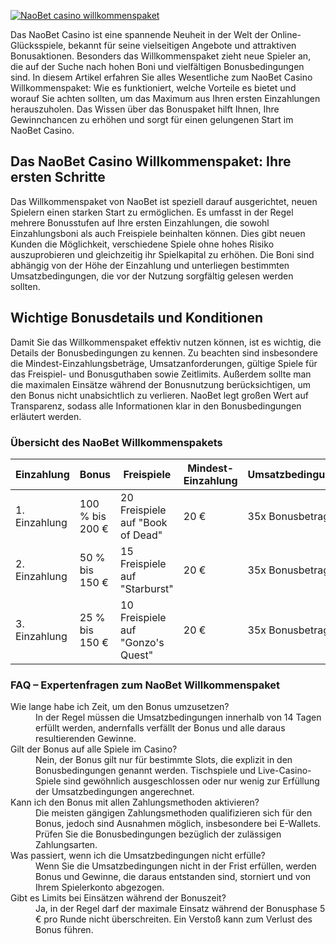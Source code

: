 [![NaoBet casino willkommenspaket](https://123-caf.pages.dev/gitsignup.png)](https://vrmoo.ru/Bt82HjjY)

<p>Das NaoBet Casino ist eine spannende Neuheit in der Welt der Online-Glücksspiele, bekannt für seine vielseitigen Angebote und attraktiven Bonusaktionen. Besonders das Willkommenspaket zieht neue Spieler an, die auf der Suche nach hohen Boni und vielfältigen Bonusbedingungen sind. In diesem Artikel erfahren Sie alles Wesentliche zum NaoBet Casino Willkommenspaket: Wie es funktioniert, welche Vorteile es bietet und worauf Sie achten sollten, um das Maximum aus Ihren ersten Einzahlungen herauszuholen. Das Wissen über das Bonuspaket hilft Ihnen, Ihre Gewinnchancen zu erhöhen und sorgt für einen gelungenen Start im NaoBet Casino.</p>  <h2>Das NaoBet Casino Willkommenspaket: Ihre ersten Schritte</h2> <p>Das Willkommenspaket von NaoBet ist speziell darauf ausgerichtet, neuen Spielern einen starken Start zu ermöglichen. Es umfasst in der Regel mehrere Bonusstufen auf Ihre ersten Einzahlungen, die sowohl Einzahlungsboni als auch Freispiele beinhalten können. Dies gibt neuen Kunden die Möglichkeit, verschiedene Spiele ohne hohes Risiko auszuprobieren und gleichzeitig ihr Spielkapital zu erhöhen. Die Boni sind abhängig von der Höhe der Einzahlung und unterliegen bestimmten Umsatzbedingungen, die vor der Nutzung sorgfältig gelesen werden sollten.</p>  <h2>Wichtige Bonusdetails und Konditionen</h2> <p>Damit Sie das Willkommenspaket effektiv nutzen können, ist es wichtig, die Details der Bonusbedingungen zu kennen. Zu beachten sind insbesondere die Mindest-Einzahlungsbeträge, Umsatzanforderungen, gültige Spiele für das Freispiel- und Bonusguthaben sowie Zeitlimits. Außerdem sollte man die maximalen Einsätze während der Bonusnutzung berücksichtigen, um den Bonus nicht unabsichtlich zu verlieren. NaoBet legt großen Wert auf Transparenz, sodass alle Informationen klar in den Bonusbedingungen erläutert werden.</p>  <h3>Übersicht des NaoBet Willkommenspakets</h3> <table>   <thead>     <tr>       <th>Einzahlung</th>       <th>Bonus</th>       <th>Freispiele</th>       <th>Mindest-Einzahlung</th>       <th>Umsatzbedingung</th>     </tr>   </thead>   <tbody>     <tr>       <td>1. Einzahlung</td>       <td>100 % bis 200 €</td>       <td>20 Freispiele auf "Book of Dead"</td>       <td>20 €</td>       <td>35x Bonusbetrag</td>     </tr>     <tr>       <td>2. Einzahlung</td>       <td>50 % bis 150 €</td>       <td>15 Freispiele auf "Starburst"</td>       <td>20 €</td>       <td>35x Bonusbetrag</td>     </tr>     <tr>       <td>3. Einzahlung</td>       <td>25 % bis 150 €</td>       <td>10 Freispiele auf "Gonzo's Quest"</td>       <td>20 €</td>       <td>35x Bonusbetrag</td>     </tr>   </tbody> </table>  <h3>FAQ – Expertenfragen zum NaoBet Willkommenspaket</h3> <dl>   <dt>Wie lange habe ich Zeit, um den Bonus umzusetzen?</dt>   <dd>In der Regel müssen die Umsatzbedingungen innerhalb von 14 Tagen erfüllt werden, andernfalls verfällt der Bonus und alle daraus resultierenden Gewinne.</dd>    <dt>Gilt der Bonus auf alle Spiele im Casino?</dt>   <dd>Nein, der Bonus gilt nur für bestimmte Slots, die explizit in den Bonusbedingungen genannt werden. Tischspiele und Live-Casino-Spiele sind gewöhnlich ausgeschlossen oder nur wenig zur Erfüllung der Umsatzbedingungen angerechnet.</dd>    <dt>Kann ich den Bonus mit allen Zahlungsmethoden aktivieren?</dt>   <dd>Die meisten gängigen Zahlungsmethoden qualifizieren sich für den Bonus, jedoch sind Ausnahmen möglich, insbesondere bei E-Wallets. Prüfen Sie die Bonusbedingungen bezüglich der zulässigen Zahlungsarten.</dd>    <dt>Was passiert, wenn ich die Umsatzbedingungen nicht erfülle?</dt>   <dd>Wenn Sie die Umsatzbedingungen nicht in der Frist erfüllen, werden Bonus und Gewinne, die daraus entstanden sind, storniert und von Ihrem Spielerkonto abgezogen.</dd>    <dt>Gibt es Limits bei Einsätzen während der Bonuszeit?</dt>   <dd>Ja, in der Regel darf der maximale Einsatz während der Bonusphase 5 € pro Runde nicht überschreiten. Ein Verstoß kann zum Verlust des Bonus führen.</dd> </dl>